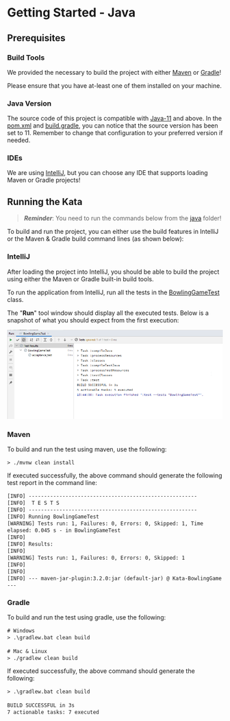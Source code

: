 # Getting Started - Java

## Prerequisites

### Build Tools

We provided the necessary to build the project with either [Maven](https://maven.apache.org/)
or [Gradle](https://gradle.org/)!

Please ensure that you have at-least one of them installed on your machine.

### Java Version
The source code of this project is compatible with [Java-11](https://www.oracle.com/java/technologies/javase-downloads.html#JDK11) and above.
In the [pom.xml](pom.xml) and [build.gradle](build.gradle), you can notice that the source version
has been set to 11. Remember to change that configuration to your preferred version if needed.

### IDEs
We are using [IntelliJ](https://www.jetbrains.com/idea/), but you can choose any IDE that
supports loading Maven or Gradle projects!

## Running the Kata

> ***Reminder***:  You need to run the commands below from the [java](.) folder!

To build and run the project, you can either use the build features in IntelliJ
or the Maven & Gradle build command lines (as shown below):

### IntelliJ

After loading the project into IntelliJ, you should be able to build the project
using either the Maven or Gradle built-in build tools.

To run the application from IntelliJ, run all the tests in the [BowlingGameTest](src/test/java/BowlingGameTest.java) 
class. 

The "**Run**" tool window should display all the executed tests.
Below is a snapshot of what you should expect from the first execution:

![Bowling Game_Java_Tests](../images/BowlingGame-Java-Tests.png)

### Maven
To build and run the test using maven, use the following: 
```shell
> ./mvnw clean install 
```

If executed successfully, the above command should generate the following test report in the command line:
```shell
[INFO] -------------------------------------------------------
[INFO]  T E S T S
[INFO] -------------------------------------------------------
[INFO] Running BowlingGameTest
[WARNING] Tests run: 1, Failures: 0, Errors: 0, Skipped: 1, Time elapsed: 0.045 s - in BowlingGameTest
[INFO]
[INFO] Results:
[INFO]
[WARNING] Tests run: 1, Failures: 0, Errors: 0, Skipped: 1
[INFO]
[INFO]
[INFO] --- maven-jar-plugin:3.2.0:jar (default-jar) @ Kata-BowlingGame ---
```

### Gradle
To build and run the test using gradle, use the following:
```shell
# Windows  
> .\gradlew.bat clean build

# Mac & Linux
> ./gradlew clean build
```

If executed successfully, the above command should generate the following:
```shell
> .\gradlew.bat clean build

BUILD SUCCESSFUL in 3s
7 actionable tasks: 7 executed
```